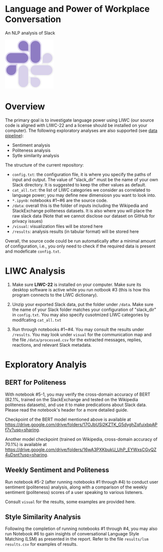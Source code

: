 # Language and Power of Workplace Conversation

An NLP analysis of Slack 

![](assets/logo.png)

# Overview

The primary goal is to investigate language power using LIWC (our source code is aligned with LIWC-22 and a license should be installed on your computer). The following exploratory analyses are also supported (see [data pipeline](https://github.com/sherl9/Language-Power-of-Workplace-Conversation/blob/main/visual/data_pipeline.pdf)):

* Sentiment analysis
* Politeness analysis
* Sytle similarity analysis

The structure of the current repository:

* `config.txt`: the configuration file, it is where you specify the paths of input and output. The value of "slack_dir" must be the name of your own Slack directory. It is suggested to keep the other values as default.
* `cat_all.txt`: the list of LIWC categories we consider as correlated to language power; you may define new dimensiosn you want to look into.
* `*.ipynb`: notebooks #1~#6 are the source code.
* `/data`: overall this is the folder of inputs including the Wikipedia and StackExchange politeness datasets. It is also where you will place the raw slack data (Note that we cannot disclose our dataset on GitHub for privacy issues)
* `/visual`: visualization files will be stored here
* `/results`: analysis results (in tabular format) will be stored here

Overall, the source code could be run automatically after a minimal amount of configuration, i.e., you only need to check if the required data is present and modeficate `config.txt`.

# LIWC Analysis

1. Make sure **LIWC-22** is installed on your computer. Make sure its desktop software is active while you run notbook #3 (this is how this program connects to the LIWC dictionary). 

2. Unzip your exported Slack data, put the folder under `/data`. Make sure the name of your Slack folder matches your configuration of "slack_dir" in `config.txt`. You may also specify cusotmized LIWC categories by modifcating `cat_all.txt`

3. Run through notebooks #1~#4. You may consult the results under `/results`. You may look under `visual` for the communication map and the file `/data/processed.csv` for the extracted messages, replies, reactions, and relevant Slack metadata.

# Exploratory Analyis

## BERT for Politeness

With notebook #5-1, you may verify the cross-domain accuracy of BERT (82.1%, trained on the SlackExchange and tested on the Wikipedia politeness datasets), and use it to make predications about Slack data. Please read the notebook's header for a more detailed guide. 

Checkpoint of the BERT model mentioned above is available at https://drive.google.com/drive/folders/17OJbUSi2KZTK_G5dyghZqfuixbpAPf7v?usp=sharing. 

Another model checkpoint (trained on Wikipedia, cross-domain accuracy of 70.1%) is available at https://drive.google.com/drive/folders/16wA3PXKbukU_UhP_EYWxsCGvQZ4uDsnt?usp=sharing.

## Weekly Sentiment and Politeness

Run notebook #5-2 (after running notebooks #1 through #4) to conduct user sentiment (politeness) analysis, along with a comparison of the weekly sentiment (politeness) scores of a user speaking to various listeners.

Consult `visual` for the results, some examples are provided here.

## Style Similarity Analysis

Following the completion of running notebooks #1 through #4, you may also run Notebook #6 to gain insights of conversational Language Style Matching (LSM) as presented in the report. Refer to the file `results/lsm results.csv` for examples of results.
